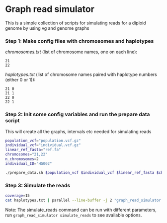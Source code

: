 
# Graph read simulator
This is a simple collection of scripts for simulating reads for a diploid genome by using vg and genome graphs


### Step 1: Make config files with chromosomes and haplotypes
*chromosomes.txt* (list of chromosome names, one on each line):
```
21
22
```

*haplotypes.txt* (list of chromosome names paired with haplotype numbers (either 0 or 1)):
```
21 0
21 1
22 0
22 1
```

### Step 2: Init some config variables and run the prepare data script
This will create all the graphs, intervals etc needed for simulating reads

```bash
population_vcf="population.vcf.gz"
individual_vcf="individual.vcf.gz"
linear_ref_fasta="ref.fa"
chromosomes="21,22"
n_chromosomes=2
individual_ID="HG002"

./prepare_data.sh $population_vcf $individual_vcf $linear_ref_fasta $chromosomes $n_chromosomes $individual_ID

```

### Step 3: Simulate the reads

```bash
coverage=15
cat haplotypes.txt | parallel --line-buffer -j 2 "graph_read_simulator simulate_reads -s 0.01 {} $coverage" | graph_read_simulator assign_ids positions.tsv simulated_reads.fa
```

Note: The simulate_reads command can be run with different parameters, run `graph_read_simulator simulate_reads` to see available options.


